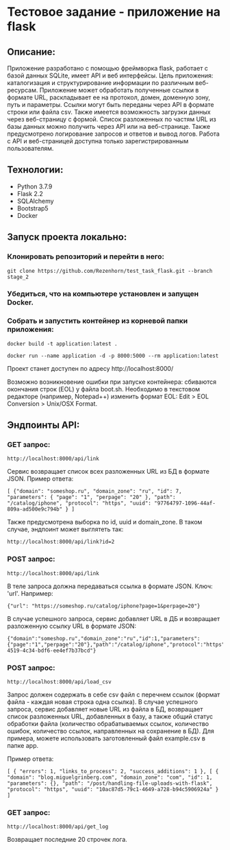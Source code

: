 # Тестовое задание - приложение на flask

## Описание:
Приложение разработано с помощью фреймворка flask, работает с базой данных SQLite, имеет API и веб интерфейсы.
Цель приложения: каталогизация и структурирование информации по различным веб-ресурсам.
Приложение может обработать полученные ссылки в формате URL, раскладывает ее на протокол, домен, доменную зону, путь и параметры.
Ссылки могут быть переданы через API в формате строки или файла csv. Также имеется возможность загрузки данных через веб-страницу с формой. Список разложенных по частям URL из базы данных можно получить через API или на веб-странице. Также предусмотрено логирование запросов и ответов и вывод логов.
Работа с API и веб-страницей доступна только зарегистрированным пользователям.

## Технологии:
- Python 3.7.9
- Flask 2.2
- SQLAlchemy
- Bootstrap5
- Docker

## Запуск проекта локально:

### Клонировать репозиторий и перейти в него:
```
git clone https://github.com/Rezenhorn/test_task_flask.git --branch stage_2
```
### Убедиться, что на компьютере установлен и запущен Docker.
### Собрать и запустить контейнер из корневой папки приложения:
```
docker build -t application:latest .
```
```
docker run --name application -d -p 8000:5000 --rm application:latest
```
Проект станет доступен по адресу http://localhost:8000/

Возможно возникновение ошибки при запуске контейнера: сбиваются окончания строк (EOL) у файла boot.sh. Необходимо в текстовом редакторе (например, Notepad++) изменить формат EOL: Edit > EOL Conversion > Unix/OSX Format.

## Эндпоинты API:
### GET запрос:
```
http://localhost:8000/api/link
```
Сервис возвращает список всех разложенных URL из БД в формате JSON. Пример ответа:
```
[ {"domain": "someshop.ru", "domain_zone": "ru", "id": 7, "parameters": { "page": "1", "perpage": "20" }, "path": "/catalog/iphone", "protocol": "https", "uuid": "97764797-1096-44af-809a-ad500e9c794b" } ]
```
Также предусмотрена выборка по id, uuid и domain_zone. В таком случае, эндпоинт может выглятеть так:
```
http://localhost:8000/api/link?id=2
```
### POST запрос:
```
http://localhost:8000/api/link
```
В теле запроса должна передаваться ссылка в формате JSON. Ключ: 'url'. Например:
```
{"url": "https://someshop.ru/catalog/iphone?page=1&perpage=20"}
```
В случае успешного запроса, сервис добавляет URL в ДБ и возвращает разложенную ссылку URL в формате JSON:
```
{"domain":"someshop.ru","domain_zone":"ru","id":1,"parameters":{"page":"1","perpage":"20"},"path":"/catalog/iphone","protocol":"https","uuid":"14dd3728-4519-4c34-bdf6-ee4ef7b37bcd"}
```
### POST запрос:
```
http://localhost:8000/api/load_csv
```
Запрос должен содержать в себе csv файл с перечнем ссылок (формат файла - каждая новая строка одна ссылка).
В случае успешного запроса, сервис добавляет новые URL из файла в БД, возвращает список разложенных URL, добавленных в базу, а также общий статус обработки файла (количество обрабатываемых ссылок, количество ошибок, количество ссылок, направленных на сохранение в БД).
Для примера, можете использовать заготовленный файл example.csv в папке app.

Пример ответа:
```
[ { "errors": 1, "links_to_process": 2, "success_additions": 1 }, [ { "domain": "blog.miguelgrinberg.com", "domain_zone": "com", "id": 1, "parameters": {}, "path": "/post/handling-file-uploads-with-flask", "protocol": "https", "uuid": "10ac87d5-79c1-4649-a728-b94c5906924a" } ]
```
### GET запрос:
```
http://localhost:8000/api/get_log
```
Возвращает последние 20 строчек лога.